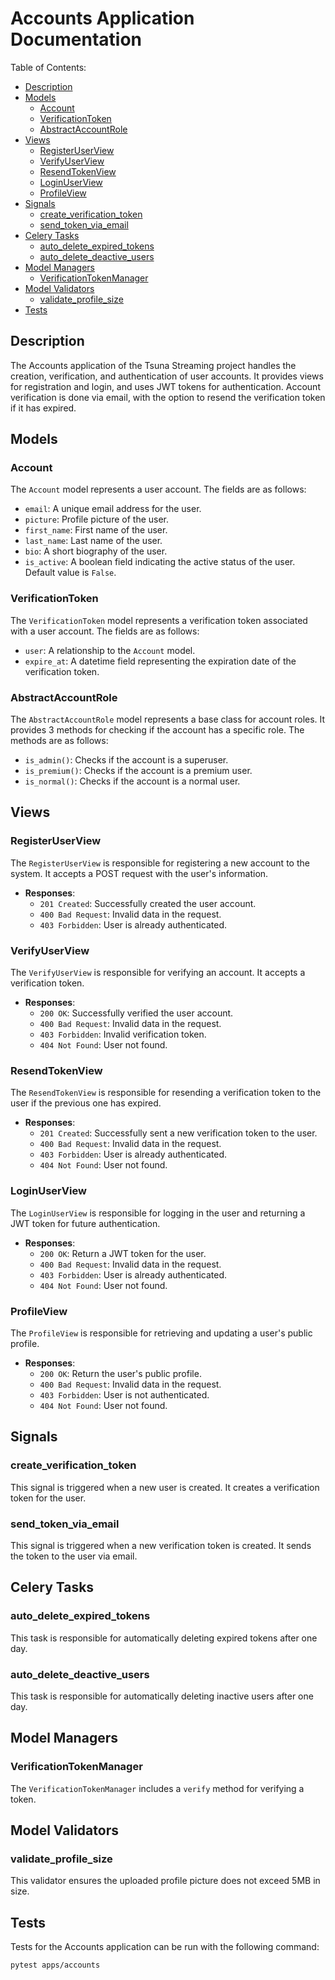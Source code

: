 # Accounts Application Documentation

Table of Contents:
- [Description](#description)
- [Models](#models)
  - [Account](#account)
  - [VerificationToken](#verificationtoken)
  - [AbstractAccountRole](#abstractaccountrole)
- [Views](#views)
  - [RegisterUserView](#registeruserview)
  - [VerifyUserView](#verifyuserview)
  - [ResendTokenView](#resendtokenview)
  - [LoginUserView](#loginuserview)
  - [ProfileView](#profileview)
- [Signals](#signals)
  - [create_verification_token](#create-verification-token)
  - [send_token_via_email](#send-token-via-email)
- [Celery Tasks](#celery-tasks)
  - [auto_delete_expired_tokens](#auto-delete-expired-tokens)
  - [auto_delete_deactive_users](#auto-delete-deactive-users)
- [Model Managers](#model-managers)
  - [VerificationTokenManager](#verificationtokenmanager)
- [Model Validators](#model-validators)
  - [validate_profile_size](#validate-profile-size)
- [Tests](#tests)

## Description
The Accounts application of the Tsuna Streaming project handles the creation, verification, and authentication of user accounts. It provides views for registration and login, and uses JWT tokens for authentication. Account verification is done via email, with the option to resend the verification token if it has expired.

## Models

### Account
The `Account` model represents a user account. The fields are as follows:

- `email`: A unique email address for the user.
- `picture`: Profile picture of the user.
- `first_name`: First name of the user.
- `last_name`: Last name of the user.
- `bio`: A short biography of the user.
- `is_active`: A boolean field indicating the active status of the user. Default value is `False`.

### VerificationToken
The `VerificationToken` model represents a verification token associated with a user account. The fields are as follows:

- `user`: A relationship to the `Account` model.
- `expire_at`: A datetime field representing the expiration date of the verification token.

### AbstractAccountRole
The `AbstractAccountRole` model represents a base class for account roles. It provides 3 methods for checking if the account has a specific role.
The methods are as follows:
- `is_admin()`: Checks if the account is a superuser.
- `is_premium()`: Checks if the account is a premium user.
- `is_normal()`: Checks if the account is a normal user.

## Views

### RegisterUserView
The `RegisterUserView` is responsible for registering a new account to the system. It accepts a POST request with the user's information.

- **Responses**:
  - `201 Created`: Successfully created the user account.
  - `400 Bad Request`: Invalid data in the request.
  - `403 Forbidden`: User is already authenticated.

### VerifyUserView
The `VerifyUserView` is responsible for verifying an account. It accepts a verification token.

- **Responses**:
  - `200 OK`: Successfully verified the user account.
  - `400 Bad Request`: Invalid data in the request.
  - `403 Forbidden`: Invalid verification token.
  - `404 Not Found`: User not found.

### ResendTokenView
The `ResendTokenView` is responsible for resending a verification token to the user if the previous one has expired.

- **Responses**:
  - `201 Created`: Successfully sent a new verification token to the user.
  - `400 Bad Request`: Invalid data in the request.
  - `403 Forbidden`: User is already authenticated.
  - `404 Not Found`: User not found.

### LoginUserView
The `LoginUserView` is responsible for logging in the user and returning a JWT token for future authentication.

- **Responses**:
  - `200 OK`: Return a JWT token for the user.
  - `400 Bad Request`: Invalid data in the request.
  - `403 Forbidden`: User is already authenticated.
  - `404 Not Found`: User not found.

### ProfileView
The `ProfileView` is responsible for retrieving and updating a user's public profile.

- **Responses**:
  - `200 OK`: Return the user's public profile.
  - `400 Bad Request`: Invalid data in the request.
  - `403 Forbidden`: User is not authenticated.
  - `404 Not Found`: User not found.

## Signals

### create_verification_token
This signal is triggered when a new user is created. It creates a verification token for the user.

### send_token_via_email
This signal is triggered when a new verification token is created. It sends the token to the user via email.

## Celery Tasks

### auto_delete_expired_tokens
This task is responsible for automatically deleting expired tokens after one day.

### auto_delete_deactive_users
This task is responsible for automatically deleting inactive users after one day.

## Model Managers

### VerificationTokenManager
The `VerificationTokenManager` includes a `verify` method for verifying a token.

## Model Validators

### validate_profile_size
This validator ensures the uploaded profile picture does not exceed 5MB in size.

## Tests
Tests for the Accounts application can be run with the following command:

```
pytest apps/accounts
```